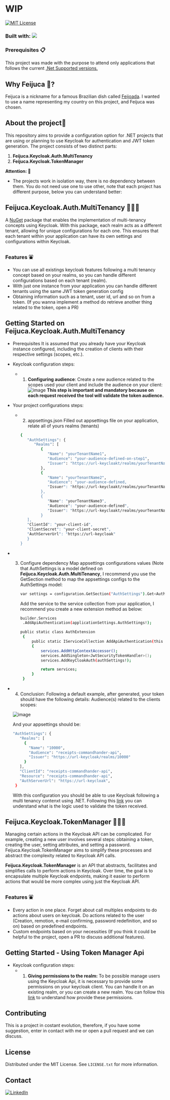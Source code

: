 # WIP

[![MIT License][license-shield]][license-url]

### Built with: <img src="https://img.shields.io/badge/dotnet8-blue" />

### Prerequisites 📋
This project was made with the purpose to attend only applications that follows the current [.Net Supported versions.](https://dotnet.microsoft.com/en-us/download/dotnet) 

## Why Feijuca 🫘?
Feijuca is a nickname for a famous Brazilian dish called [Feijoada](https://theculturetrip.com/south-america/brazil/articles/a-brief-introduction-to-feijoada-brazils-national-dish). I wanted to use a name representing my country on this project, and Feijuca was chosen.

## **About the project🧾**
This repository aims to provide a configuration option for .NET projects that are using or planning to use Keycloak for authentication and JWT token generation. The project consists of two distinct parts:
1. **Feijuca.Keycloak.Auth.MultiTenancy**
2. **Feijuca.Keycloak.TokenManager**

**Attention: 🫵** 
- The projects work in isolation way, there is no dependency between them. You do not need use one to use other, note that each project has different purpose, below you can understand better:

## Feijuca.Keycloak.Auth.MultiTenancy 👨🏽‍💻
A [NuGet](https://www.nuget.org/packages/Feijuca.Keycloak.MultiTenancy) package that enables the implementation of multi-tenancy concepts using Keycloak. With this package, each realm acts as a different tenant, allowing for unique configurations for each one. This ensures that each tenant within your application can have its own settings and configurations within Keycloak.

### Features ⛲
- You can use all existings keycloak features following a multi tenancy concept based on your realms, so you can handle different configurations based on each tenant (realm).
- With just one instance from your application you can handle different tenants using the same JWT token generation config
- Obtaining information such as a tenant, user id, url and so on from a token. (If you wanna implement a method do retrieve another thing related to the token, open a PR)

## Getting Started on Feijuca.Keycloak.Auth.MultiTenancy

- Prerequisites
     It is assumed that you already have your Keycloak instance configured, including the creation of clients with their respective settings (scopes, etc.).
  
- Keycloak configuration steps:        
   - 1. **Configuring audience**:
        Create a new audience related to the scopes used your client and include the audience on your client:
        ![image](https://github.com/fmattioli/Feijuca.Keycloak.AuthServices/assets/27566574/6b7b437e-fa29-4776-b29f-4dba8e6d1f21)
        **This step is important and mandatory because on each request received the tool will validate the token audience.**

- Your project configurations steps:
   - 2. appsettings.json
        Filled out appsettings file on your application, relate all of yours realms (tenants)
      ```sh
      {
         "AuthSettings": {
            "Realms": [
               {
                  "Name": "yourTenantName1",
                  "Audience": "your-audience-defined-on-step1",
                  "Issuer": "https://url-keycloakt/realms/yourTenantName1"
               },
               {
                  "Name": "yourTenantName2",
                  "Audience": "your-audience-defined,
                  "Issuer": "https://url-keycloakt/realms/yourTenantName2"
               },
               {
                  "Name": "yourTenantName3",
                  "Audience": "your-audience-defined",
                  "Issuer": "https://url-keycloakt/realms/yourTenantName3"
               }
         ],
         "ClientId": "your-client-id",
         "ClientSecret": "your-client-secret",
         "AuthServerUrl": "https://url-keycloak"
         }
      }
      ```

- 3. Configure dependency
      Map appsettings configurations values (Note that AuthSettings is a model defined on **Feijuca.Keycloak.Auth.MultiTenancy**, I recommend you use the GetSection method to map the appsettings configs to the AuthSettings model:
      ```sh
      var settings = configuration.GetSection("AuthSettings").Get<AuthSettings>();
      ```
   
     Add the service to the service collection from your application, I recommend you create a new extension method as below:
  
      ```sh   
      builder.Services
       .AddApiAuthentication(applicationSettings.AuthSettings!);
      
      public static class AuthExtension
       {
           public static IServiceCollection AddApiAuthentication(this IServiceCollection services, AuthSettings authSettings)
           {
               services.AddHttpContextAccessor();
               services.AddSingleton<JwtSecurityTokenHandler>();
               services.AddKeyCloakAuth(authSettings!);
   
               return services;
           }
       }
      ```
- 4. Conclusion:
   Following a default example, after generated, your token should have the following details:
   Audience(s) related to the clients scopes:
   
    ![image](https://github.com/fmattioli/Feijuca.Keycloak.AuthServices/assets/27566574/18da7c8b-81f7-4bd7-b794-8eb768db9d18)
   
   And your appsettings should be:
   ```sh   
   "AuthSettings": {
      "Realms": [
        {
          "Name": "10000",
          "Audience": "receipts-commandhander-api",
          "Issuer": "https://url-keycloak/realms/10000"
        }
      ],
      "ClientId": "receipts-commandhander-api",
      "Resource": "receipts-commandhander-api",
      "AuthServerUrl": "https://url-keycloak",      
    }
   ```
   With this configuration you should be able to use Keycloak following a multi tenancy contenxt using .NET.
   Following this [link](https://github.com/fmattioli/Feijuca.Keycloak.AuthServices/blob/main/src/Feijuca.Keycloak.Auth.MultiTenancy/Feijuca.Keycloak.MultiTenancy/Extensions/AuthExtensions.cs) you can understand what is the logic used to validate the token received.
  
## Feijuca.Keycloak.TokenManager 👨🏽‍💻
Managing certain actions in the Keycloak API can be complicated. For example, creating a new user involves several steps: obtaining a token, creating the user, setting attributes, and setting a password. Feijuca.Keycloak.TokenManager aims to simplify these processes and abstract the complexity related to Keycloak API calls.

**Feijuca.Keycloak.TokenManager** is an API that abstracts, facilitates and simplifies calls to perform actions in Keycloak.
Over time, the goal is to encapsulate multiple Keycloak endpoints, making it easier to perform actions that would be more complex using just the Keycloak API.

### Features ⛲
- Every action in one place. Forget about call multiples endpoints to do actions about users on keycloak. Do actions related to the user (Creation, remotion, e-mail confirming, password redefinition, and so on) based on predefined endpoints.
- Custom endpoints based on your necessities (If you think it could be helpful to the project, open a PR to discuss additional features).

 
## Getting Started - Using Token Manager Api
- Keycloak configuration steps:
     - 1. **Giving permissions to the realm:**
        To be possible manage users using the Keycloak Api, it is necessary to provide some permissions on your keycloak client.  You can handle it on an existing realm, or you can create a new realm. 
        You can follow this [link](https://steve-mu.medium.com/create-new-user-in-keycloak-with-admin-restful-api-e6e868b836b4) to understand how provide these permissions.
   
## Contributing
This is a project in costant evolution, therefore, if you have some suggestion, enter in contact with me or open a pull request and we can discuss.

## License
Distributed under the MIT License. See `LICENSE.txt` for more information.

## Contact
[![LinkedIn][linkedin-shield]][linkedin-url]

[issues-shield]: https://img.shields.io/github/issues/othneildrew/Best-README-Template.svg?style=for-the-badge
[issues-url]: https://github.com/othneildrew/Best-README-Template/issues
[license-shield]: https://img.shields.io/github/license/othneildrew/Best-README-Template.svg?style=for-the-badge
[license-url]: https://github.com/othneildrew/Best-README-Template/blob/master/LICENSE.txt
[linkedin-shield]: https://img.shields.io/badge/-LinkedIn-black.svg?style=for-the-badge&logo=linkedin&colorB=555
[linkedin-url]: https://www.linkedin.com/in/felipemattioli/
[product-screenshot]: images/screenshot.png
